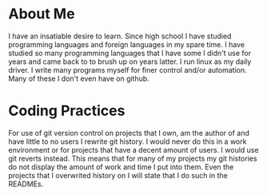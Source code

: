 # About Me
I have an insatiable desire to learn. Since high school I have studied programming languages and foreign languages in my spare time. I have studied so many programming languages that I have some I didn't use for years and came back to to brush up on years latter. I run linux as my daily driver. I write many programs myself for finer control and/or automation. Many of these I don't even have on github.

# Coding Practices
For use of git version control on projects that I own, am the author of and have little to no users I rewrite git history. I would never do this in a work environment or for projects that have a decent amount of users. I would use git reverts instead. This means that for many of my projects my git histories do not display the amount of work and time I put into them. Even the projects that I overwrited history on I will state that I do such in the READMEs.
